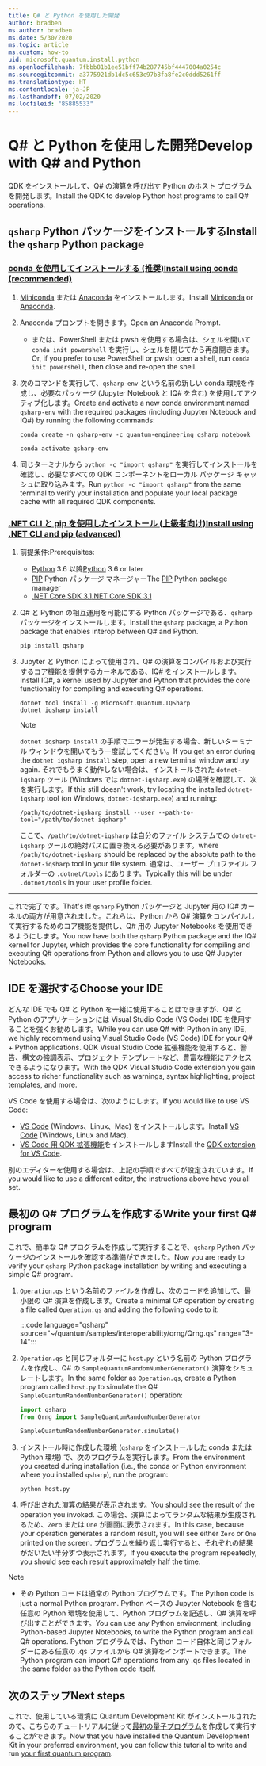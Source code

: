 ```yaml
---
title: Q# と Python を使用した開発
author: bradben
ms.author: bradben
ms.date: 5/30/2020
ms.topic: article
ms.custom: how-to
uid: microsoft.quantum.install.python
ms.openlocfilehash: 7fbbb81b1ee51bff74b287745bf4447004a0254c
ms.sourcegitcommit: a3775921db1dc5c653c97b8fa8fe2c0ddd5261ff
ms.translationtype: HT
ms.contentlocale: ja-JP
ms.lasthandoff: 07/02/2020
ms.locfileid: "85885533"
---
```

# <a name="develop-with-q-and-python"></a><span data-ttu-id="e5fab-102">Q# と Python を使用した開発</span><span class="sxs-lookup"><span data-stu-id="e5fab-102">Develop with Q# and Python</span></span>

<span data-ttu-id="e5fab-103">QDK をインストールして、Q# の演算を呼び出す Python のホスト プログラムを開発します。</span><span class="sxs-lookup"><span data-stu-id="e5fab-103">Install the QDK to develop Python host programs to call Q# operations.</span></span>

## <a name="install-the-qsharp-python-package"></a><span data-ttu-id="e5fab-104">`qsharp` Python パッケージをインストールする</span><span class="sxs-lookup"><span data-stu-id="e5fab-104">Install the `qsharp` Python package</span></span>

### <a name="install-using-conda-recommended"></a>[<span data-ttu-id="e5fab-105">conda を使用してインストールする (推奨)</span><span class="sxs-lookup"><span data-stu-id="e5fab-105">Install using conda (recommended)</span></span>](#tab/tabid-conda)

1. <span data-ttu-id="e5fab-106">[Miniconda](https://docs.conda.io/en/latest/miniconda.html) または [Anaconda](https://www.anaconda.com/products/individual#Downloads) をインストールします。</span><span class="sxs-lookup"><span data-stu-id="e5fab-106">Install [Miniconda](https://docs.conda.io/en/latest/miniconda.html) or [Anaconda](https://www.anaconda.com/products/individual#Downloads).</span></span>

1. <span data-ttu-id="e5fab-107">Anaconda プロンプトを開きます。</span><span class="sxs-lookup"><span data-stu-id="e5fab-107">Open an Anaconda Prompt.</span></span>

   - <span data-ttu-id="e5fab-108">または、PowerShell または pwsh を使用する場合は、シェルを開いて `conda init powershell` を実行し、シェルを閉じてから再度開きます。</span><span class="sxs-lookup"><span data-stu-id="e5fab-108">Or, if you prefer to use PowerShell or pwsh: open a shell, run `conda init powershell`, then close and re-open the shell.</span></span>

1. <span data-ttu-id="e5fab-109">次のコマンドを実行して、`qsharp-env` という名前の新しい conda 環境を作成し、必要なパッケージ (Jupyter Notebook と IQ# を含む) を使用してアクティブ化します。</span><span class="sxs-lookup"><span data-stu-id="e5fab-109">Create and activate a new conda environment named `qsharp-env` with the required packages (including Jupyter Notebook and IQ#) by running the following commands:</span></span>

    ```
    conda create -n qsharp-env -c quantum-engineering qsharp notebook

    conda activate qsharp-env
    ```

1. <span data-ttu-id="e5fab-110">同じターミナルから `python -c "import qsharp"` を実行してインストールを確認し、必要なすべての QDK コンポーネントをローカル パッケージ キャッシュに取り込みます。</span><span class="sxs-lookup"><span data-stu-id="e5fab-110">Run `python -c "import qsharp"` from the same terminal to verify your installation and populate your local package cache with all required QDK components.</span></span>

### <a name="install-using-net-cli-and-pip-advanced"></a>[<span data-ttu-id="e5fab-111">.NET CLI と pip を使用したインストール (上級者向け)</span><span class="sxs-lookup"><span data-stu-id="e5fab-111">Install using .NET CLI and pip (advanced)</span></span>](#tab/tabid-dotnetcli)

1. <span data-ttu-id="e5fab-112">前提条件:</span><span class="sxs-lookup"><span data-stu-id="e5fab-112">Prerequisites:</span></span>

    - <span data-ttu-id="e5fab-113">[Python](https://www.python.org/downloads/) 3.6 以降</span><span class="sxs-lookup"><span data-stu-id="e5fab-113">[Python](https://www.python.org/downloads/) 3.6 or later</span></span>
    - <span data-ttu-id="e5fab-114">[PIP](https://pip.pypa.io/en/stable/installing) Python パッケージ マネージャー</span><span class="sxs-lookup"><span data-stu-id="e5fab-114">The [PIP](https://pip.pypa.io/en/stable/installing) Python package manager</span></span>
    - [<span data-ttu-id="e5fab-115">.NET Core SDK 3.1</span><span class="sxs-lookup"><span data-stu-id="e5fab-115">.NET Core SDK 3.1</span></span>](https://dotnet.microsoft.com/download/dotnet-core/3.1)


1. <span data-ttu-id="e5fab-116">Q# と Python の相互運用を可能にする Python パッケージである、`qsharp` パッケージをインストールします。</span><span class="sxs-lookup"><span data-stu-id="e5fab-116">Install the `qsharp` package, a Python package that enables interop between Q# and Python.</span></span>

    ```
    pip install qsharp
    ```

1. <span data-ttu-id="e5fab-117">Jupyter と Python によって使用され、Q# の演算をコンパイルおよび実行するコア機能を提供するカーネルである、IQ# をインストールします。</span><span class="sxs-lookup"><span data-stu-id="e5fab-117">Install IQ#, a kernel used by Jupyter and Python that provides the core functionality for compiling and executing Q# operations.</span></span>

    ```dotnetcli
    dotnet tool install -g Microsoft.Quantum.IQSharp
    dotnet iqsharp install
    ```

    > [!NOTE]
    > <span data-ttu-id="e5fab-118">`dotnet iqsharp install` の手順でエラーが発生する場合、新しいターミナル ウィンドウを開いてもう一度試してください。</span><span class="sxs-lookup"><span data-stu-id="e5fab-118">If you get an error during the `dotnet iqsharp install` step, open a new terminal window and try again.</span></span>
    > <span data-ttu-id="e5fab-119">それでもうまく動作しない場合は、インストールされた `dotnet-iqsharp` ツール (Windows では `dotnet-iqsharp.exe`) の場所を確認して、次を実行します。</span><span class="sxs-lookup"><span data-stu-id="e5fab-119">If this still doesn't work, try locating the installed `dotnet-iqsharp` tool (on Windows, `dotnet-iqsharp.exe`) and running:</span></span>
    > ```
    > /path/to/dotnet-iqsharp install --user --path-to-tool="/path/to/dotnet-iqsharp"
    > ```
    > <span data-ttu-id="e5fab-120">ここで、`/path/to/dotnet-iqsharp` は自分のファイル システムでの `dotnet-iqsharp` ツールの絶対パスに置き換える必要があります。</span><span class="sxs-lookup"><span data-stu-id="e5fab-120">where `/path/to/dotnet-iqsharp` should be replaced by the absolute path to the `dotnet-iqsharp` tool in your file system.</span></span>
    > <span data-ttu-id="e5fab-121">通常は、ユーザー プロファイル フォルダーの `.dotnet/tools` にあります。</span><span class="sxs-lookup"><span data-stu-id="e5fab-121">Typically this will be under `.dotnet/tools` in your user profile folder.</span></span>
    
***

<span data-ttu-id="e5fab-122">これで完了です。</span><span class="sxs-lookup"><span data-stu-id="e5fab-122">That's it!</span></span> <span data-ttu-id="e5fab-123">`qsharp` Python パッケージと Jupyter 用の IQ# カーネルの両方が用意されました。これらは、Python から Q# 演算をコンパイルして実行するためのコア機能を提供し、Q# 用の Jupyter Notebooks を使用できるようにします。</span><span class="sxs-lookup"><span data-stu-id="e5fab-123">You now have both the `qsharp` Python package and the IQ# kernel for Jupyter, which provides the core functionality for compiling and executing Q# operations from Python and allows you to use Q# Jupyter Notebooks.</span></span>

## <a name="choose-your-ide"></a><span data-ttu-id="e5fab-124">IDE を選択する</span><span class="sxs-lookup"><span data-stu-id="e5fab-124">Choose your IDE</span></span>

<span data-ttu-id="e5fab-125">どんな IDE でも Q# と Python を一緒に使用することはできますが、Q# と Python のアプリケーションには Visual Studio Code (VS Code) IDE を使用することを強くお勧めします。</span><span class="sxs-lookup"><span data-stu-id="e5fab-125">While you can use Q# with Python in any IDE, we highly recommend using Visual Studio Code (VS Code) IDE for your Q# + Python applications.</span></span> <span data-ttu-id="e5fab-126">QDK Visual Studio Code 拡張機能を使用すると、警告、構文の強調表示、プロジェクト テンプレートなど、豊富な機能にアクセスできるようになります。</span><span class="sxs-lookup"><span data-stu-id="e5fab-126">With the QDK Visual Studio Code extension you gain access to richer functionality such as warnings, syntax highlighting, project templates, and more.</span></span>

<span data-ttu-id="e5fab-127">VS Code を使用する場合は、次のようにします。</span><span class="sxs-lookup"><span data-stu-id="e5fab-127">If you would like to use VS Code:</span></span>

- <span data-ttu-id="e5fab-128">[VS Code](https://code.visualstudio.com/download) (Windows、Linux、Mac) をインストールします。</span><span class="sxs-lookup"><span data-stu-id="e5fab-128">Install [VS Code](https://code.visualstudio.com/download) (Windows, Linux and Mac).</span></span>
- <span data-ttu-id="e5fab-129">[VS Code 用 QDK 拡張機能](https://marketplace.visualstudio.com/items?itemName=quantum.quantum-devkit-vscode)をインストールします</span><span class="sxs-lookup"><span data-stu-id="e5fab-129">Install the [QDK extension for VS Code](https://marketplace.visualstudio.com/items?itemName=quantum.quantum-devkit-vscode).</span></span>

<span data-ttu-id="e5fab-130">別のエディターを使用する場合は、上記の手順ですべてが設定されています。</span><span class="sxs-lookup"><span data-stu-id="e5fab-130">If you would like to use a different editor, the instructions above have you all set.</span></span>

## <a name="write-your-first-q-program"></a><span data-ttu-id="e5fab-131">最初の Q# プログラムを作成する</span><span class="sxs-lookup"><span data-stu-id="e5fab-131">Write your first Q# program</span></span>

<span data-ttu-id="e5fab-132">これで、簡単な Q# プログラムを作成して実行することで、`qsharp` Python パッケージのインストールを確認する準備ができました。</span><span class="sxs-lookup"><span data-stu-id="e5fab-132">Now you are ready to verify your `qsharp` Python package installation by writing and executing a simple Q# program.</span></span>

1. <span data-ttu-id="e5fab-133">`Operation.qs` という名前のファイルを作成し、次のコードを追加して、最小限の Q# 演算を作成します。</span><span class="sxs-lookup"><span data-stu-id="e5fab-133">Create a minimal Q# operation by creating a file called `Operation.qs` and adding the following code to it:</span></span>

    :::code language="qsharp" source="~/quantum/samples/interoperability/qrng/Qrng.qs" range="3-14":::

1. <span data-ttu-id="e5fab-134">`Operation.qs` と同じフォルダーに `host.py` という名前の Python プログラムを作成し、Q# の `SampleQuantumRandomNumberGenerator()` 演算をシミュレートします。</span><span class="sxs-lookup"><span data-stu-id="e5fab-134">In the same folder as `Operation.qs`, create a Python program called `host.py` to simulate the Q# `SampleQuantumRandomNumberGenerator()` operation:</span></span>

    ```python
    import qsharp
    from Qrng import SampleQuantumRandomNumberGenerator

    SampleQuantumRandomNumberGenerator.simulate()
    ```

1. <span data-ttu-id="e5fab-135">インストール時に作成した環境 (`qsharp` をインストールした conda または Python 環境) で、次のプログラムを実行します。</span><span class="sxs-lookup"><span data-stu-id="e5fab-135">From the environment you created during installation (i.e., the conda or Python environment where you installed `qsharp`), run the program:</span></span>

    ```
    python host.py
    ```

1. <span data-ttu-id="e5fab-136">呼び出された演算の結果が表示されます。</span><span class="sxs-lookup"><span data-stu-id="e5fab-136">You should see the result of the operation you invoked.</span></span> <span data-ttu-id="e5fab-137">この場合、演算によってランダムな結果が生成されるため、`Zero` または `One` が画面に表示されます。</span><span class="sxs-lookup"><span data-stu-id="e5fab-137">In this case, because your operation generates a random result, you will see either `Zero` or `One` printed on the screen.</span></span> <span data-ttu-id="e5fab-138">プログラムを繰り返し実行すると、それぞれの結果がだいたい半分ずつ表示されます。</span><span class="sxs-lookup"><span data-stu-id="e5fab-138">If you execute the program repeatedly, you should see each result approximately half the time.</span></span>

> [!NOTE]
> * <span data-ttu-id="e5fab-139">その Python コードは通常の Python プログラムです。</span><span class="sxs-lookup"><span data-stu-id="e5fab-139">The Python code is just a normal Python program.</span></span> <span data-ttu-id="e5fab-140">Python ベースの Jupyter Notebook を含む任意の Python 環境を使用して、Python プログラムを記述し、Q# 演算を呼び出すことができます。</span><span class="sxs-lookup"><span data-stu-id="e5fab-140">You can use any Python environment, including Python-based Jupyter Notebooks, to write the Python program and call Q# operations.</span></span> <span data-ttu-id="e5fab-141">Python プログラムでは、Python コード自体と同じフォルダーにある任意の .qs ファイルから Q# 演算をインポートできます。</span><span class="sxs-lookup"><span data-stu-id="e5fab-141">The Python program can import Q# operations from any .qs files located in the same folder as the Python code itself.</span></span>

## <a name="next-steps"></a><span data-ttu-id="e5fab-142">次のステップ</span><span class="sxs-lookup"><span data-stu-id="e5fab-142">Next steps</span></span>

<span data-ttu-id="e5fab-143">これで、使用している環境に Quantum Development Kit がインストールされたので、こちらのチュートリアルに従って[最初の量子プログラム](xref:microsoft.quantum.quickstarts.qrng)を作成して実行することができます。</span><span class="sxs-lookup"><span data-stu-id="e5fab-143">Now that you have installed the Quantum Development Kit in your preferred environment, you can follow this tutorial to write and run [your first quantum program](xref:microsoft.quantum.quickstarts.qrng).</span></span>

